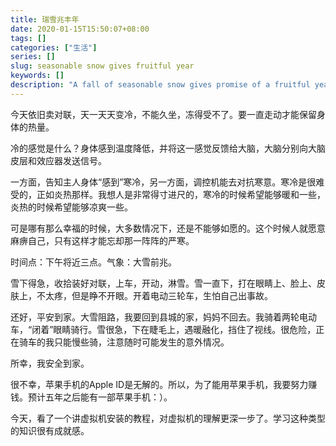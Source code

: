 ```yaml
---
title: 瑞雪兆丰年
date: 2020-01-15T15:50:07+08:00
tags: []
categories: ["生活"]
series: []
slug: seasonable snow gives fruitful year
keywords: []
description: "A fall of seasonable snow gives promise of a fruitful year."
---
```


今天依旧卖对联，天一天天变冷，不能久坐，冻得受不了。要一直走动才能保留身体的热量。

冷的感觉是什么？身体感到温度降低，并将这一感觉反馈给大脑，大脑分别向大脑皮层和效应器发送信号。

一方面，告知主人身体“感到”寒冷，另一方面，调控机能去对抗寒意。寒冷是很难受的，正如炎热那样。我想人是非常得寸进尺的，寒冷的时候希望能够暖和一些，炎热的时候希望能够凉爽一些。

可是哪有那么幸福的时候，大多数情况下，还是不能够如愿的。这个时候人就愿意麻痹自己，只有这样才能忘却那一阵阵的严寒。

时间点：下午将近三点。气象：大雪前兆。

雪下得急，收拾装好对联，上车，开动，淋雪。雪一直下，打在眼睛上、脸上、皮肤上，不太疼，但是睁不开眼。开着电动三轮车，生怕自己出事故。

还好，平安到家。大雪阻路，我要回到县城的家，妈妈不回去。我骑着两轮电动车，“闭着”眼睛骑行。雪很急，下在睫毛上，遇暖融化，挡住了视线。很危险，正在骑车的我只能慢些骑，注意随时可能发生的意外情况。

所幸，我安全到家。

很不幸，苹果手机的Apple ID是无解的。所以，为了能用苹果手机，我要努力赚钱。预计五年之后能有一部苹果手机：）。

今天，看了一个讲虚拟机安装的教程，对虚拟机的理解更深一步了。学习这种类型的知识很有成就感。